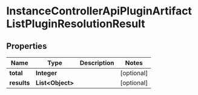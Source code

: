 

# InstanceControllerApiPluginArtifactListPluginResolutionResult


## Properties

| Name | Type | Description | Notes |
|------------ | ------------- | ------------- | -------------|
|**total** | **Integer** |  |  [optional] |
|**results** | **List&lt;Object&gt;** |  |  [optional] |



